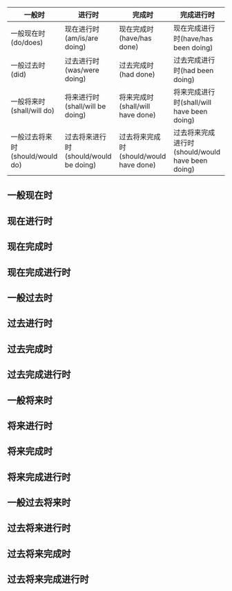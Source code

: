 | 一般时                          | 进行时                                | 完成时                                 | 完成进行时                                       |
| ------------------------------- | ------------------------------------- | -------------------------------------- | ------------------------------------------------ |
| 一般现在时(do/does)             | 现在进行时(am/is/are doing)           | 现在完成时(have/has done)              | 现在完成进行时(have/has been doing)              |
| 一般过去时(did)                 | 过去进行时(was/were doing)            | 过去完成时(had done)                   | 过去完成进行时(had been doing)                   |
| 一般将来时(shall/will do)       | 将来进行时(shall/will be doing)       | 将来完成时(shall/will have done)       | 将来完成进行时(shall/will have been doing)       |
| 一般过去将来时(should/would do) | 过去将来进行时(should/would be doing) | 过去将来完成时(should/would have done) | 过去将来完成进行时(should/would have been doing) |

## 一般现在时

 

## 现在进行时

## 现在完成时

## 现在完成进行时

## 一般过去时

## 过去进行时

## 过去完成时

## 过去完成进行时

## 一般将来时

## 将来进行时

## 将来完成时

## 将来完成进行时

## 一般过去将来时

## 过去将来进行时

## 过去将来完成时

## 过去将来完成进行时


